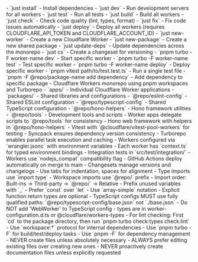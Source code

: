 <cloudflare-workers-monorepo>

<title>Cloudflare Workers Monorepo Guidelines for AmpCode</title>

<commands>
- `just install` - Install dependencies
- `just dev` - Run development servers for all workers
- `just test` - Run all tests
- `just build` - Build all workers
- `just check` - Check code quality (lint, types, format)
- `just fix` - Fix code issues automatically
- `just deploy` - Deploy all workers (requires CLOUDFLARE_API_TOKEN and CLOUDFLARE_ACCOUNT_ID)
- `just new-worker` - Create a new Cloudflare Worker
- `just new-package` - Create a new shared package
- `just update-deps` - Update dependencies across the monorepo
- `just cs` - Create a changeset for versioning
- `pnpm turbo -F worker-name dev` - Start specific worker
- `pnpm turbo -F worker-name test` - Test specific worker
- `pnpm turbo -F worker-name deploy` - Deploy specific worker
- `pnpm vitest path/to/test.test.ts` - Run a single test file
- `pnpm -F @repo/package-name add dependency` - Add dependency to specific package
</commands>

<architecture>
- Cloudflare Workers monorepo using pnpm workspaces and Turborepo
- `apps/` - Individual Cloudflare Worker applications
- `packages/` - Shared libraries and configurations
  - `@repo/eslint-config` - Shared ESLint configuration
  - `@repo/typescript-config` - Shared TypeScript configuration
  - `@repo/hono-helpers` - Hono framework utilities
  - `@repo/tools` - Development tools and scripts
- Worker apps delegate scripts to `@repo/tools` for consistency
- Hono web framework with helpers in `@repo/hono-helpers`
- Vitest with `@cloudflare/vitest-pool-workers` for testing
- Syncpack ensures dependency version consistency
- Turborepo enables parallel task execution and caching
- Workers configured via `wrangler.jsonc` with environment variables
- Each worker has `context.ts` for typed environment bindings
- Integration tests in `src/test/integration/`
- Workers use `nodejs_compat` compatibility flag
- GitHub Actions deploy automatically on merge to main
- Changesets manage versions and changelogs
</architecture>

<code-style>
- Use tabs for indentation, spaces for alignment
- Type imports use `import type`
- Workspace imports use `@repo/` prefix
- Import order: Built-ins → Third-party → `@repo/` → Relative
- Prefix unused variables with `_`
- Prefer `const` over `let`
- Use `array-simple` notation
- Explicit function return types are optional
</code-style>

<critical-notes>
- TypeScript configs MUST use fully qualified paths: `@repo/typescript-config/base.json` not `./base.json`
- Do NOT add 'WebWorker' to TypeScript config - types are in worker-configuration.d.ts or @cloudflare/workers-types
- For lint checking: First `cd` to the package directory, then run `pnpm turbo check:types check:lint`
- Use `workspace:*` protocol for internal dependencies
- Use `pnpm turbo -F` for build/test/deploy tasks
- Use `pnpm -F` for dependency management
- NEVER create files unless absolutely necessary
- ALWAYS prefer editing existing files over creating new ones
- NEVER proactively create documentation files unless explicitly requested
</critical-notes>

</cloudflare-workers-monorepo>